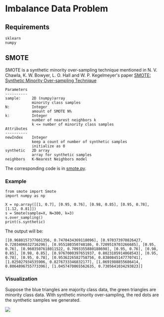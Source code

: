 # Imbalance Data Problem


## Requirements
```
sklearn
numpy
```

## SMOTE
SMOTE is a synthetic minority over-sampling technique mentioned in N. V. Chawla, K. W. Bowyer, L. O. Hall and W. P. Kegelmeyer's paper [SMOTE: Synthetic Minority Over-sampling Technique][1]

```
Parameters
----------
sample:     2D (numpy)array
            minority class samples
N:          Integer
            amount of SMOTE N%
k:          Integer
            number of nearest neighbors k
            k <= number of minority class samples
Attributes
----------
newIndex    Integer
            keep a count of number of synthetic samples
            initialize as 0
synthetic   2D array
            array for synthetic samples
neighbors   K-Nearest Neighbors model

```

The corresponding code is in [smote.py][2]. 

### Example
```
from smote import Smote
import numpy as np

X = np.array([[1, 0.7], [0.95, 0.76], [0.98, 0.85], [0.95, 0.78], [1.12, 0.81]])
s = Smote(sample=X, N=300, k=3)
s.over_sampling()
print(s.synthetic)

```
The output will be:
```
[[0.9688157377661356, 0.7470434369118096], [0.970373970826427, 0.7203406632716296], [0.955180350748186, 0.7209519703266685], [0.95, 0.76], [0.9603507618011522, 0.7093355880188698], [0.95, 0.76], [0.98, 0.85], [0.98, 0.85], [0.9767000397651937, 0.8023105914068543], [0.95, 0.78], [0.95, 0.78], [0.9536226582758756, 0.8380845147770741], [1.025027934535906, 0.8276733346832177], [1.0691988855686414, 0.8064896755773396], [1.0457470065562635, 0.7305641034293823]]

```

### Visualization
Suppose the blue triangles are majority class data, the green triangles are minority class data. 
With synthetic minority over-sampling, the red dots are the synthetic samples we generated.

![](https://github.com/zhu-y/Imbalanced-data/blob/master/image/smote_example_1.png)


[1]: https://arxiv.org/pdf/1106.1813.pdf
[2]: https://github.com/zhu-y/Imbalance-Data/blob/master/smote.py
